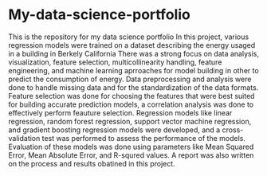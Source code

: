 # My-data-science-portfolio
This is the repository for my data science portfolio
In this project, various regression models were trained on a dataset describing the energy usaged in a building in Berkely California
There was a strong focus on data analysis, visualization, feature selection, multicollinearity handling, feature engineering, and machine learning aprroaches for model building in other to predict the consumption of energy.
Data preprocessing and analysis were done to handle missing data and for the standardization of the data formats.
Feature selection was done for choosing the features that were best suited for building accurate prediction models, a correlation analysis was done to effectively perform feauture selection.
Regression models like linear regression, random forest regression, support vector machine regression, and gradient boosting regression models were developed, and a cross-validation test was performed to assess the performance of the models.
Evaluation of these models was done using parameters like Mean Squared Error, Mean Absolute Error, and R-squred values.
A report was also written on the process and results obatined in this project. 


